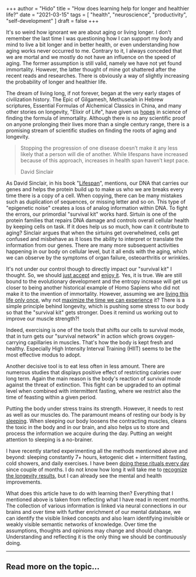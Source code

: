 +++
author = "Hido"
title = "How does learning help for longer and healthier life?"
date = "2021-03-15"
tags = [
  "health",
  "neuroscience",
  "productivity",
  "self-development"
]
draft = false
+++

It's so weird how ignorant we are about aging or living longer. I don't remember the last time I was questioning how I can support my body and mind to live a bit longer and in better health, or even understanding how aging works never occurred to me. Contrary to it, I always conceded that we are mortal and we mostly do not have an influence on the speed of aging. The former assumption is still valid, namely we have not yet found immortality. However, the latter thought of mine got shattered after the recent reads and researches. There is obviously a way of slightly increasing the probability of longer and healthier life.

The dream of living long, if not forever, began at the very early stages of civilization history. The Epic of Gilgamesh, Methuselah in Hebrew scriptures, Essential Formulas of Alchemical Classics in China, and many other stories on longevity, "Elixir of Life", have given us [hopes](https://heydaroff.info/2021/01/25/the-uncomfortable-truth-about-hope/) in science of finding the formula of immortality. Although there is no any scientific proof on anyone prolonging their lives more than a single century range, there is a promising stream of scientific studies on finding the roots of aging and longevity.

> Stopping the progression of one disease doesn’t make it any less likely that a person will die of another. While lifespans have increased because of this approach, increases in health span haven’t kept pace.
> 
> David Sinclair

As David Sinclair, in his book "[Lifespan](https://amzn.to/2OzjjUe)", mentions, our DNA that carries our genes and helps the protein build up to make us who we are breaks every time there is a copy of a cell. When copying, there can be many mistakes such as duplication of sequences, or missing letter and so on. This type of "epigenetic noise" creates a loss of analog information within DNA. To fight the errors, our primordial "survival kit" works hard. Sirtuin is one of the protein families that repairs DNA damage and controls overall cellular health by keeping cells on task. If it does help us so much, how can it contribute to aging? Sinclair argues that when the sirtuins get overwhelmed, cells get confused and misbehave as it loses the ability to interpret or translate the information from our genes. There are many more subsequent activities happening in our body on cellular level, but it all ends with the aging, which we can observe by the symptoms of organ failure, osteoarthritis or wrinkles.

It's not under our control though to directly impact our "survival kit" I thought. So, we should [just accept](https://heydaroff.info/2020/12/28/reflecting-on-the-point-of-living/) and [enjoy it](https://heydaroff.info/2021/01/04/how-self-reflection-leads/). Yes, it is true. We are still bound to the evolutionary development and the entropy increase will get us closer to being another historical example of Homo Sapiens who did not make it to the invention of immortality. However, assuming we are [living this life only once](https://heydaroff.info/2020/12/28/reflecting-on-the-point-of-living/), why not [maximize the time we can experience](https://heydaroff.info/2021/02/01/reflecting-on-passion-and-perseverance/) it? There is a simple principle behind longevity, which is pushing some stress to our body so that the "survival kit" gets stronger. Does it remind us working out to improve our muscle strength?!

Indeed, exercising is one of the tools that shifts our cells to survival mode, that in turn gets our "survival network" in action which grows oxygen-carrying capillaries in muscles. That's how the body is kept fresh and healthy. Especially High Intensity Interval Training (HIIT) seems to be the most effective modus to adopt.

Another decisive tool is to eat less often in less amount. There are numerous studies that displays positive effect of restricting calories over long term. Again the main reason is the body's reaction of survival mode against the threat of extinction. This fight can be upgraded to an optimal level when combined with intermittent fasting, where we restrict also the time of feasting within a given period.

Putting the body under stress trains its strength. However, it needs to rest as well as our muscles do. The paramount means of resting our body is by [sleeping](https://heydaroff.info/2021/02/08/reflecting-on-sleeping-and-learning/). When sleeping our body loosens the contracting muscles, cleans the toxic in the body and in our brain, and also helps us to store and process the information we acquire during the day. Putting an weight attention to sleeping is a no-brainer.

I have recently started experimenting all the methods mentioned above and beyond: sleeping constantly 7+ hours, ketogenic diet + intermittent fasting, cold showers, and daily exercises. I have been [doing these rituals every day](https://heydaroff.info/2021/01/18/what-does-our-brain-tell-us-about-habits/) since couple of months. I do not know how long it will take me to [recognize the longevity results](https://heydaroff.info/2021/02/01/reflecting-on-passion-and-perseverance/), but I can already see the mental and health improvements.

What does this article have to do with learning then? Everything that I mentioned above is taken from reflecting what I have read in recent months. The collection of various information is linked via neural connections in our brains and over time with further enrichment of our mental database, we can identify the visible linked concepts and also learn identifying invisible or weakly visible semantic networks of knowledge. Over time the assumptions, thoughts and opinions may change and should change. Understanding and reflecting it is the only thing we should be continuously doing.

* * *

## Read more on the topic...

